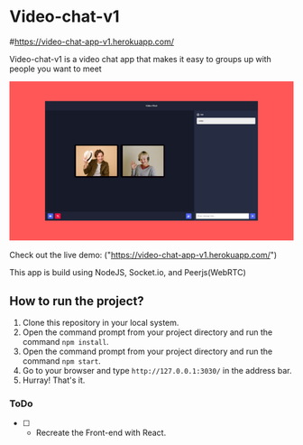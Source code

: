 # Video-chat-v1

#https://video-chat-app-v1.herokuapp.com/

Video-chat-v1 is a video chat app that makes it easy to groups up with people you want to meet

![IMG](./video-chat.png)

Check out the live demo: ("https://video-chat-app-v1.herokuapp.com/")

This app is build using NodeJS, Socket.io, and Peerjs(WebRTC)

## How to run the project?

1. Clone this repository in your local system.
2. Open the command prompt from your project directory and run the command `npm install`.
3. Open the command prompt from your project directory and run the command `npm start`.
4. Go to your browser and type `http://127.0.0.1:3030/` in the address bar.
5. Hurray! That's it.

### ToDo

- [ ] - Recreate the Front-end with React.


